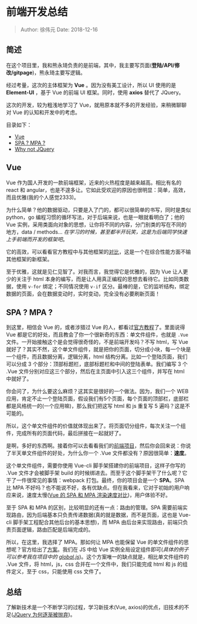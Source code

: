 # 前端开发总结

>Author: 徐伟元
>Date: 2018-12-16

## 简述

在这个项目里，我和熊永琦负责的是前端，其中，我主要写页面(**登陆/API/修改/gitpage**)，熊永琦主要写逻辑。

经过考量，这次的主体框架为 **Vue** 。因为没有美工设计，所以 UI 使用的是 **Element-UI** ，基于 Vue 的前端 UI 框架。同时，使用 **axios** 替代了 JQuery。

这次的开发，较为粗浅地学习了 Vue，就用原本就不多的开发经验，来稍微聊聊对 Vue 的认知和开发中的考虑。

目录如下：
<!-- TOC -->
- [Vue](#vue)
- [SPA ? MPA ?](#spa--mpa-)
- [Why not JQuery](#why-not-jquery)
<!-- /TOC -->

## Vue

Vue 作为国人开发的一款前端框架，近来的火热程度是越来越高。相比有名的 react 和 angular，也是不遑多让。它如此受欢迎的原因也很明显：简单，高效，而且优雅(我的个人感觉2333)。

为什么简单？他的数据驱动，只要是入了门的，都可以很简单的书写，同时是类似 python，go 编程习惯的循环写法，对于后端来说，也是一眼就看明白了；他的 Vue 实例，采用类面向对象的思想，让你将不同的内容，分门别类的写在不同的地方，data / methods... *在学习的时候，甚至都半开玩笑，这是为后端同学快速上手前端而开发的框架吧*。

它的高效，可以看看官方教程中与其他框架的[对比](https://cn.vuejs.org/v2/guide/comparison.html)，这是一个在综合性能方面不输其他框架的新框架。

至于优雅，这就是见仁见智了。对我而言，我觉得它是优雅的，因为 Vue 让人更少的关注于 html 本身的编写，而是让人用真正编程的思想去看待它。比如同类数据，使用 `v-for` 绑定；不同情况使用 `v-if` 区分。最棒的是，它的监听结构，绑定数据的页面，会在数据变动时，实时变动，完全没有必要刷新页面！

## SPA ? MPA ?

到这里，相信会 Vue 的，或者涉猎过 Vue 的人，都看过[官方教程](https://cn.vuejs.org/v2/guide/)了。里面说得 Vue 都是它的好处，而且教会了你一个很新奇的东西：单文件组件，也就是 `.Vue` 文件。一开始接触这个是会觉得很奇怪的，不是前端开发吗？不写 html，写 Vue 就好了？其实不然，这个单文件组件，就是把你的页面，切分成小块，每一个块是一个组件，而且数据分离，逻辑分离，html 结构分离。比如一个登陆页面，我们可以分成 3 个部分：顶部标题栏，底部标题栏和中间的登陆表单。我们编写 3 个 .Vue 文件分别对应这三个部分，然后在主页面中引入这三个组件，并写在 html 中就好了。

你会问了，为什么要这么麻烦？这其实是很好的一个做法。因为，我们一个 WEB 应用，肯定不止一个登陆页面，假设我们有5个页面，每个页面的顶部栏，底部栏都是风格统一的(一个应用嘛)，那么我们把这写 html 和 js 重复写 5 遍吗？这是不可能的。

所以，这个单文件组件的价值就体现出来了。将页面切分组件，每次关注一个组件，完成所有的页面代码，最后拼接在一起就好了。

是啊，多好的东西啊。接着你可以去看看我们的[前端项目](https://github.com/S-Vanguard/StarWar_Client)，然后你会回来说：你说了半天单文件组件的好处，为什么你一个 .Vue 文件都没有？原因很简单：**速度**。

这个单文件组件，需要你使用 Vue-cli 脚手架搭建你的前端项目，这样子你写的 .Vue 文件才会被脚手架 build 的时候绑进去。而至于这个脚手架干了什么呢？它干了一件很常见的事情：webpack 打包。最终，你的项目会是一个 **SPA**。SPA 比 MPA 不好吗？也不能说不好，各有优缺点。但在我看来，它对于初始的用户响应来说，速度太慢([Vue 的 SPA 和 MPA 渲染速度对比](https://www.cnblogs.com/tiedaweishao/p/6644267.html))，用户体验不好。

至于 SPA 和 MPA 的区别，比较明显的还有一点：路由的管理。SPA 需要前端实现路由，因为后端基本只负责传递数据(真的就是数据，而不是页面，这也是 Vue-cli 脚手架工程配合其他后台的基本思想)，而 MPA 由后台来实现路由，前端只负责页面逻辑，路由匹配是后端完成的。

所以，在这里，我选择了 MPA。那如何让 MPA 也能保留 Vue 的单文件组件的思想呢？官方给出了[方案](https://cn.vuejs.org/v2/guide/components.html)。我们在 JS 中给 Vue 实例全局设定组件即可(*具体的例子可以参考我在项目中的 [global.js](https://github.com/S-Vanguard/StarWar_Client/blob/master/js/global.js)*)。这个方案唯一的缺点就是，相比单文件组件的 .Vue 文件，将 html，js，css 合并在一个文件中，我们只能完成 html 和 js 的组件定义，至于 css，只能使用 css 文件了。

## 总结

了解新技术是一个不断学习的过程，学习新技术(Vue, axios)的优点，旧技术的不足([JQuery 为何逐渐被抛弃](https://blog.csdn.net/csdnnews/article/details/81256798))。
